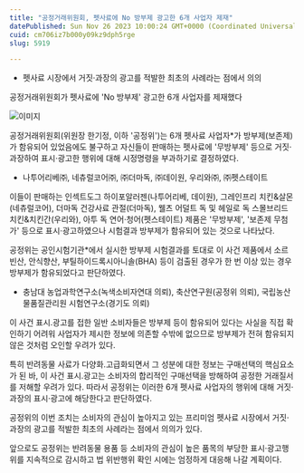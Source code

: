```yaml
---
title: "공정거래위원회, 펫사료에 No 방부제 광고한 6개 사업자 제재"
datePublished: Sun Nov 26 2023 10:00:24 GMT+0000 (Coordinated Universal Time)
cuid: cm706iz7b000y09kz9dph5rge
slug: 5919

---
```



- 펫사료 시장에서 거짓·과장의 광고를 적발한 최초의 사례라는 점에서 의의

공정거래위원회가 펫사료에 'No 방부제' 광고한 6개 사업자를 제재했다

![이미지](https://cdn.hashnode.com/res/hashnode/image/upload/v1739260047957/7c44479d-6a59-4f95-bde6-99b329eee842.png)

공정거래위원회(위원장 한기정, 이하 '공정위')는 6개 펫사료 사업자*가 방부제(보존제)가 함유되어 있었음에도 불구하고 자신들이 판매하는 펫사료에 '무방부제' 등으로 거짓·과장하여 표시·광고한 행위에 대해 시정명령을 부과하기로 결정하였다.

* 나투어리베㈜, 네츄럴코어㈜, ㈜더마독, ㈜데이원, 우리와㈜, ㈜펫스테이트

이들이 판매하는 인섹트도그 하이포알러젠(나투어리베, 데이원), 그레인프리 치킨&살몬(네츄럴코어), 더마독 건강사료 관절(더마독), 웰츠 어덜트 독 및 헤일로 독 스몰브리드 치킨&치킨간(우리와), 아투 독 연어·청어(펫스테이트) 제품은 '무방부제', '보존제 무첨가' 등으로 표시·광고하였으나 시험결과 방부제가 함유되어 있는 것으로 나타났다.

공정위는 공인시험기관*에서 실시한 방부제 시험결과를 토대로 이 사건 제품에서 소르빈산, 안식향산, 부틸하이드록시아니솔(BHA) 등이 검출된 경우가 한 번 이상 있는 경우 방부제가 함유되었다고 판단하였다.

* 충남대 농업과학연구소(녹색소비자연대 의뢰), 축산연구원(공정위 의뢰), 국립농산물품질관리원 시험연구소(경기도 의뢰)

이 사건 표시․광고를 접한 일반 소비자들은 방부제 등이 함유되어 있다는 사실을 직접 확인하기 어려워 사업자가 제시한 정보에 의존할 수밖에 없으므로 방부제가 전혀 함유되지 않은 것처럼 오인할 우려가 있다.

특히 반려동물 사료가 다양화․고급화되면서 그 성분에 대한 정보는 구매선택의 핵심요소가 된 바, 이 사건 표시․광고는 소비자의 합리적인 구매선택을 방해하여 공정한 거래질서를 저해할 우려가 있다. 따라서 공정위는 이러한 6개 펫사료 사업자의 행위에 대해 거짓·과장의 표시·광고에 해당한다고 판단하였다.

공정위의 이번 조치는 소비자의 관심이 높아지고 있는 프리미엄 펫사료 시장에서 거짓·과장의 광고를 적발한 최초의 사례라는 점에서 의의가 있다.

앞으로도 공정위는 반려동물 용품 등 소비자의 관심이 높은 품목의 부당한 표시·광고행위를 지속적으로 감시하고 법 위반행위 확인 시에는 엄정하게 대응해 나갈 계획이다.